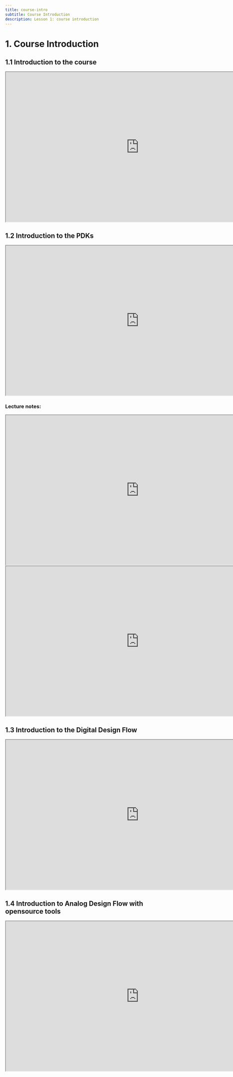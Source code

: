 ```yaml
---
title: course-intro
subtitle: Course Introduction 
description: Lesson 1: course introduction
---
```


# 1. Course Introduction

## 1.1 Introduction to the course

<iframe src="https://drive.google.com/file/d/17rgGnwSpjODp1DAuGTqx1hWkOhcFlEFw/preview" width="854" height="480" allow="autoplay"></iframe>

## 1.2 Introduction to the PDKs
<iframe src="https://drive.google.com/file/d/16pgk6IR3ysZEPi5elAmIcsBvs6jaQ8q0/preview" width="854" height="480" allow="autoplay"></iframe>

### Lecture notes:
<iframe src="https://drive.google.com/file/d/17c1kGqB8_XFjMy-NGIbG2NO1GmVKiuRj/preview" width="854" height="480" allow="autoplay"></iframe>

<iframe src="https://drive.google.com/file/d/17b5HRGhKP3gaHPBciKv3z-3XCImo7JdK/preview" width="854" height="480" allow="autoplay"></iframe>

## 1.3 Introduction to the Digital Design Flow

<iframe src="https://drive.google.com/file/d/17F1pj8p3uW8JwbQVlONJJur_TgQag1Mc/preview" width="854" height="480" allow="autoplay"></iframe>

## 1.4 Introduction to Analog Design Flow with opensource tools

<iframe src="https://drive.google.com/file/d/17ahJNATWHwzhZdcsUuWc4oYHwB52XuUe/preview" width="854" height="480" allow="autoplay"></iframe>
